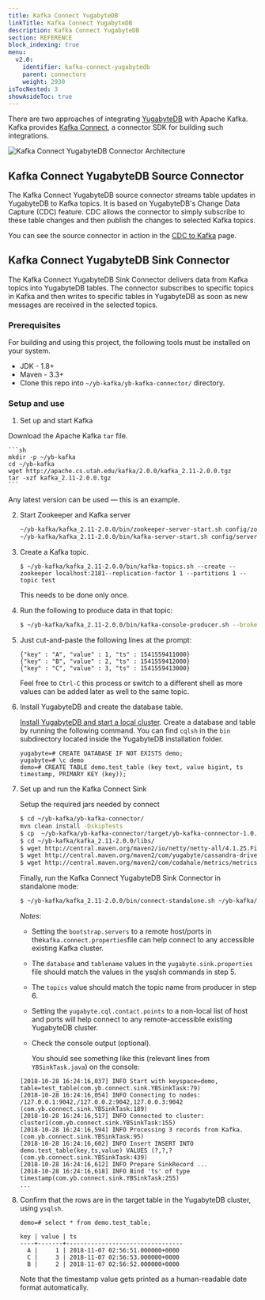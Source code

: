 ```yaml
---
title: Kafka Connect YugabyteDB
linkTitle: Kafka Connect YugabyteDB
description: Kafka Connect YugabyteDB
section: REFERENCE
block_indexing: true
menu:
  v2.0:
    identifier: kafka-connect-yugabytedb
    parent: connectors
    weight: 2930
isTocNested: 3
showAsideToc: true
---
```


There are two approaches of integrating [YugabyteDB](https://github.com/yugabyte/yugabyte-db) with Apache Kafka. Kafka provides [Kafka Connect](https://docs.confluent.io/3.0.0/connect/intro.html), a connector SDK for building such integrations.

<img src="https://raw.githubusercontent.com/yugabyte/yb-kafka-connector/master/logos/dsql-kafka.png" align="center" alt="Kafka Connect YugabyteDB Connector Architecture"/>

## Kafka Connect YugabyteDB Source Connector

The Kafka Connect YugabyteDB source connector streams table updates in YugabyteDB to Kafka topics. It is based on YugabyteDB's Change Data Capture (CDC) feature. CDC allows the connector to simply subscribe to these table changes and then publish the changes to selected Kafka topics.

You can see the source connector in action in the [CDC to Kafka](../../../deploy/cdc/cdc-to-kafka/) page.

## Kafka Connect YugabyteDB Sink Connector

The Kafka Connect YugabyteDB Sink Connector delivers data from Kafka topics into YugabyteDB tables. The connector subscribes to specific topics in Kafka and then writes to specific tables in YugabyteDB as soon as new messages are received in the selected topics.

### Prerequisites

For building and using this project, the following tools must be installed on your system.

- JDK - 1.8+
- Maven - 3.3+
- Clone this repo into `~/yb-kafka/yb-kafka-connector/` directory.

### Setup and use

1. Set up and start Kafka

Download the Apache Kafka `tar` file.

    ```sh
    mkdir -p ~/yb-kafka
    cd ~/yb-kafka
    wget http://apache.cs.utah.edu/kafka/2.0.0/kafka_2.11-2.0.0.tgz
    tar -xzf kafka_2.11-2.0.0.tgz
    ```
Any latest version can be used — this is an example.

2. Start Zookeeper and Kafka server

    ```sh
    ~/yb-kafka/kafka_2.11-2.0.0/bin/zookeeper-server-start.sh config/zookeeper.properties &
    ~/yb-kafka/kafka_2.11-2.0.0/bin/kafka-server-start.sh config/server.properties &
    ```

3. Create a Kafka topic.

    ```
    $ ~/yb-kafka/kafka_2.11-2.0.0/bin/kafka-topics.sh --create --zookeeper localhost:2181--replication-factor 1 --partitions 1 --topic test
    ```
    This needs to be done only once.
     
4. Run the following to produce data in that topic:

    ```sh
    $ ~/yb-kafka/kafka_2.11-2.0.0/bin/kafka-console-producer.sh --broker-list localhost:9092--topic test_topic
    ```

5. Just cut-and-paste the following lines at the prompt:
     
     ```
     {"key" : "A", "value" : 1, "ts" : 1541559411000}
     {"key" : "B", "value" : 2, "ts" : 1541559412000}
     {"key" : "C", "value" : 3, "ts" : 1541559413000}
     ```
     Feel free to `Ctrl-C` this process or switch to a different shell as more values can be added later as well to the same topic.

2. Install YugabyteDB and create the database table.

    [Install YugabyteDB and start a local cluster](/quick-start/install/).
    Create a database and table by running the following command. You can find `cqlsh` in the `bin`  subdirectory located inside the YugabyteDB installation folder.

    ```postgresql
    yugabyte=# CREATE DATABASE IF NOT EXISTS demo;
    yugabyte=# \c demo
    demo=# CREATE TABLE demo.test_table (key text, value bigint, ts timestamp, PRIMARY KEY (key));
    ```

3. Set up and run the Kafka Connect Sink

    Setup the required jars needed by connect

    ```sh
    $ cd ~/yb-kafka/yb-kafka-connector/
    mvn clean install -DskipTests
    $ cp  ~/yb-kafka/yb-kafka-connector/target/yb-kafka-connnector-1.0.0.jar ~/yb-kafkakafka_2.11-2.0.0/libs/
    $ cd ~/yb-kafka/kafka_2.11-2.0.0/libs/
    $ wget http://central.maven.org/maven2/io/netty/netty-all/4.1.25.Finalnetty-all-4.1.25.Final.jar
    $ wget http://central.maven.org/maven2/com/yugabyte/cassandra-driver-core/3.2.0-yb-18cassandra-driver-core-3.2.0-yb-18.jar
    $ wget http://central.maven.org/maven2/com/codahale/metrics/metrics-core/3.0.1metrics-core-3.0.1.jar
    ```

    Finally, run the Kafka Connect YugabyteDB Sink Connector in standalone mode:

    ```sh
    $ ~/yb-kafka/kafka_2.11-2.0.0/bin/connect-standalone.sh ~/yb-kafka/yb-kafka-connector/resourcesexamples/kafka.connect.properties ~/yb-kafka/yb-kafka-connector/resources/examplesyugabyte.sink.properties 
    ```

    *Notes*:

    - Setting the `bootstrap.servers` to a remote host/ports in the`kafka.connect.properties`file can help connect to any accessible existing Kafka cluster.
    - The `database` and `tablename` values in the `yugabyte.sink.properties` file should match the values in the ysqlsh commands in step 5.
    - The `topics` value should match the topic name from producer in step 6.
    - Setting the `yugabyte.cql.contact.points` to a non-local list of host and ports will help connect to any remote-accessible existing YugabyteDB cluster.
   - Check the console output (optional).

     You should see something like this (relevant lines from `YBSinkTask.java`) on the console:

    ```
    [2018-10-28 16:24:16,037] INFO Start with keyspace=demo, table=test_table(com.yb.connect.sink.YBSinkTask:79)
    [2018-10-28 16:24:16,054] INFO Connecting to nodes: /127.0.0.1:9042,/127.0.0.2:9042,127.0.0.3:9042 (com.yb.connect.sink.YBSinkTask:189)
    [2018-10-28 16:24:16,517] INFO Connected to cluster: cluster1(com.yb.connect.sink.YBSinkTask:155)
    [2018-10-28 16:24:16,594] INFO Processing 3 records from Kafka.(com.yb.connect.sink.YBSinkTask:95)
    [2018-10-28 16:24:16,602] INFO Insert INSERT INTO demo.test_table(key,ts,value) VALUES (?,?,? (com.yb.connect.sink.YBSinkTask:439)
    [2018-10-28 16:24:16,612] INFO Prepare SinkRecord ...
    [2018-10-28 16:24:16,618] INFO Bind 'ts' of type timestamp(com.yb.connect.sink.YBSinkTask:255)
    ...
    ```

4. Confirm that the rows are in the target table in the YugabyteDB cluster, using `ysqlsh`.

   ```postgresql
   demo=# select * from demo.test_table;
   ```
   ```
   key | value | ts
   ----+-------+---------------------------------
     A |     1 | 2018-11-07 02:56:51.000000+0000
     C |     3 | 2018-11-07 02:56:53.000000+0000
     B |     2 | 2018-11-07 02:56:52.000000+0000
   ```

   Note that the timestamp value gets printed as a human-readable date format automatically.
